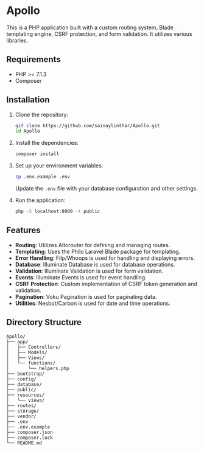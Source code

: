 # Apollo

This is a PHP application built with a custom routing system, Blade templating engine, CSRF protection, and form validation. It utilizes various libraries.

## Requirements

- PHP >= 7.1.3
- Composer

## Installation

1. Clone the repository:

    ```bash
    git clone https://github.com/sainaylinthar/Apollo.git
    cd Apollo
    ```

2. Install the dependencies:

    ```bash
    composer install
    ```

3. Set up your environment variables:

    ```bash
    cp .env.example .env
    ```

    Update the `.env` file with your database configuration and other settings.

4. Run the application:

    ```bash
    php -S localhost:8000 -t public
    ```

## Features

- **Routing**: Utilizes Altorouter for defining and managing routes.
- **Templating**: Uses the Philo Laravel Blade package for templating.
- **Error Handling**: Filp/Whoops is used for handling and displaying errors.
- **Database**: Illuminate Database is used for database operations.
- **Validation**: Illuminate Validation is used for form validation.
- **Events**: Illuminate Events is used for event handling.
- **CSRF Protection**: Custom implementation of CSRF token generation and validation.
- **Pagination**: Voku Pagination is used for paginating data.
- **Utilities**: Nesbot/Carbon is used for date and time operations.

## Directory Structure

```
Apollo/
├── app/
│   ├── Controllers/
│   ├── Models/
│   ├── Views/
│   └── functions/
│       └── helpers.php
├── bootstrap/
├── config/
├── database/
├── public/
├── resources/
│   └── views/
├── routes/
├── storage/
├── vendor/
├── .env
├── .env.example
├── composer.json
├── composer.lock
└── README.md
